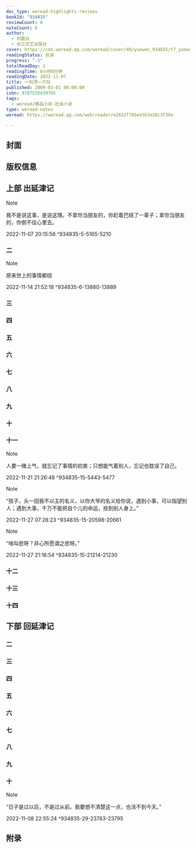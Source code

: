 ```yaml
---
doc_type: weread-highlights-reviews
bookId: "934835"
reviewCount: 0
noteCount: 6
author:
  - 刘震云
  - 长江文艺出版社
cover: https://cdn.weread.qq.com/weread/cover/40/yuewen_934835/t7_yuewen_9348351742212502.jpg
readingStatus: 在读
progress: "-1"
totalReadDay: 2
readingTime: 0小时0分钟
readingDate: 2022-11-07
title: 一句顶一万句
published: 2009-03-01 00:00:00
isbn: 9787535439765
tags:
  - weread/精品小说-社会小说
type: weread-notes
weread: https://weread.qq.com/web/reader/e2832f705e43b3e28c3f39e

---
```



## 封面

## 版权信息

## 上部 出延津记

> [!NOTE] 
> 我不是说这事，是说这理。不拿你当朋友的，你赶着巴结了一辈子；拿你当朋友的，你倒不往心里去。
> 
> 2022-11-07 20:15:56 ^934835-5-5165-5210

### 二

> [!NOTE] 
> 原来世上的事情都绕
> 
> 2022-11-14 21:52:18 ^934835-6-13880-13889

### 三

### 四

### 五

### 六

### 七

### 八

### 九

### 十

### 十一

> [!NOTE] 
> 人要一赌上气，就忘记了事情的初衷；只想能气着别人，忘记也耽误了自己。
> 
> 2022-11-21 21:26:48 ^934835-15-5443-5477

> [!NOTE] 
> “孩子，头一回我不以主的名义，以你大爷的名义给你说，遇到小事，可以指望别人；遇到大事，千万不能把自个儿的命运，拴到别人身上。”
> 
> 2022-11-27 07:28:23 ^934835-15-20598-20661

> [!NOTE] 
> “啥叫悲呀？非心所愿谓之悲呀。”
> 
> 2022-11-27 21:16:54 ^934835-15-21214-21230

### 十二

### 十三

### 十四

## 下部 回延津记

### 二

### 三

### 四

### 五

### 六

### 七

### 八

### 九

### 十

> [!NOTE] 
> “日子是过以后，不是过从前。我要想不清楚这一点，也活不到今天。”
> 
> 2022-11-08 22:55:24 ^934835-29-23763-23795

## 附录

